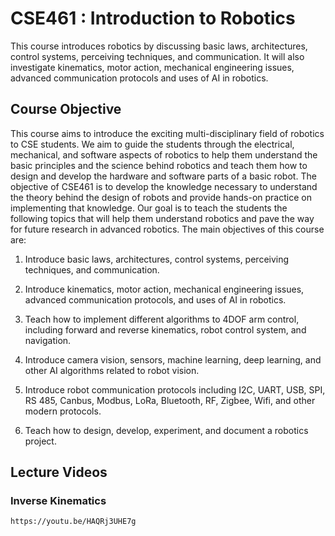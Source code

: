 # CSE461 : Introduction to Robotics

This course introduces robotics by discussing basic laws, architectures, control systems, perceiving techniques, and communication. It will also investigate kinematics, motor action, mechanical engineering issues, advanced communication protocols and uses of AI in robotics.

## Course Objective

This course aims to introduce the exciting multi-disciplinary field of robotics to CSE students. We aim to guide the students through the electrical, mechanical, and software aspects of robotics to help them understand the basic principles and the science behind robotics and teach them how to design and develop the hardware and software parts of a basic robot. The objective of CSE461 is to develop the knowledge necessary to understand the theory behind the design of robots and provide hands-on practice on implementing that knowledge. Our goal is to teach the students the following topics that will help them understand robotics and pave the way for future research in advanced robotics.
The main objectives of this course are:

1. Introduce basic laws, architectures, control systems, perceiving techniques, and communication.

2. Introduce kinematics, motor action, mechanical engineering issues, advanced communication protocols, and uses of AI in robotics.

3. Teach how to implement different algorithms to 4DOF arm control, including forward and reverse kinematics, robot control system, and navigation.

4. Introduce camera vision, sensors, machine learning, deep learning, and other AI algorithms related to robot vision.

5. Introduce robot communication protocols including I2C, UART, USB, SPI, RS 485, Canbus, Modbus, LoRa, Bluetooth, RF, Zigbee, Wifi, and other modern protocols.

6. Teach how to design, develop, experiment, and document a robotics project.

## Lecture Videos

### Inverse Kinematics
    https://youtu.be/HAQRj3UHE7g

